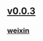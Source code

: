## [v0.0.3](https://github.com/littleflute/Praying/edit/gh-pages/index.md)
### [weixin](https://littleflute.github.io/weixin)

